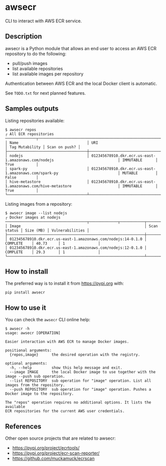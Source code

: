 # awsecr

CLI to interact with AWS ECR service.

## Description

awsecr is a Python module that allows an end user to access an AWS ECR
repository to do the following:

- pull/push images
- list available repositories
- list available images per repository

Authentication between AWS ECR and the local Docker client is automatic.

See `TODO.txt` for next planned features.

## Samples outputs

Listing repositories available:

```
$ awsecr repos
┌ All ECR repositories ──────────────┬─────────────────────────────────────────────────────────────────────────────────┬────────────────┬───────────────┐
│ Name                               │ URI                                                                             │ Tag Mutability │ Scan on push? │
├────────────────────────────────────┼─────────────────────────────────────────────────────────────────────────────────┼────────────────┼───────────────┤
│ nodejs                             │ 012345678910.dkr.ecr.us-east-1.amazonaws.com/nodejs                             │ IMMUTABLE      │ True          │
│ spark-py                           │ 012345678910.dkr.ecr.us-east-1.amazonaws.com/spark-py                           │ MUTABLE        │ False         │
│ hive-metastore                     │ 012345678910.dkr.ecr.us-east-1.amazonaws.com/hive-metastore                     │ IMMUTABLE      │ True          │
└────────────────────────────────────┴─────────────────────────────────────────────────────────────────────────────────┴────────────────┴───────────────┘
```

Listing images from a repository:

```
$ awsecr image --list nodejs
┌ Docker images at nodejs ─────────────────────────────────────┬─────────────┬───────────┬─────────────────┐
│ Image                                                        │ Scan status │ Size (MB) │ Vulnerabilities │
├──────────────────────────────────────────────────────────────┼─────────────┼───────────┼─────────────────┤
│ 012345678910.dkr.ecr.us-east-1.amazonaws.com/nodejs:14-0.1.0 │ COMPLETE    │ 40.73     │ 1               │
│ 012345678910.dkr.ecr.us-east-1.amazonaws.com/nodejs:12-0.1.0 │ COMPLETE    │ 29.3      │ 1               │
└──────────────────────────────────────────────────────────────┴─────────────┴───────────┴─────────────────┘
```

## How to install

The preferred way is to install it from https://pypi.org with:

```
pip install awsecr
```

## How to use it

You can check the `awsecr` CLI online help:

```
$ awsecr -h
usage: awsecr [OPERATION]

Easier interaction with AWS ECR to manage Docker images.

positional arguments:
  {repos,image}      the desired operation with the registry.

optional arguments:
  -h, --help         show this help message and exit.
  --image IMAGE      the local Docker image to use together with the image --push sub operation.
  --list REPOSITORY  sub operation for "image" operation. List all images from the repository.
  --push REPOSITORY  sub operation for "image" operation. Pushes a Docker image to the repository.

The "repos" operation requires no additional options. It lists the available
ECR repositories for the current AWS user credentials.
```

## References

Other open source projects that are related to awsecr:

- https://pypi.org/project/ecrtools/
- https://pypi.org/project/ecr-scan-reporter/
- https://github.com/muckamuck/ecrscan
